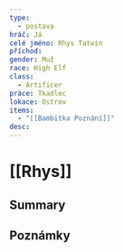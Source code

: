 ```yaml
---
type:
  - postava
hráč: Já
celé jméno: Rhys Tatwin
příchod: 
gender: Muž
race: High Elf
class:
  - Artificer
práce: Tkadlec
lokace: Ostrov
items:
  - "[[Bambitka Poznání]]"
desc:
---
```

# [[Rhys]]

## Summary

## Poznámky
